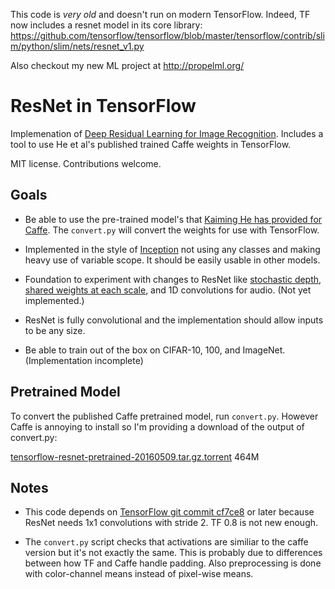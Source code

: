 This code is *very old* and doesn't run on modern TensorFlow. Indeed, TF now
includes a resnet model in its core library:
https://github.com/tensorflow/tensorflow/blob/master/tensorflow/contrib/slim/python/slim/nets/resnet_v1.py

Also checkout my new ML project at http://propelml.org/


 ## 
# ResNet in TensorFlow

Implemenation of [Deep Residual Learning for Image
Recognition](http://arxiv.org/abs/1512.03385).  Includes a tool to use He et
al's published trained Caffe weights in TensorFlow.

MIT license. Contributions welcome.

## Goals

* Be able to use the pre-trained model's that [Kaiming He has provided for
  Caffe](https://github.com/KaimingHe/deep-residual-networks). The `convert.py`
  will convert the weights for use with TensorFlow.

* Implemented in the style of
  [Inception](https://github.com/tensorflow/models/tree/master/inception/inception)
  not using any classes and making heavy use of variable scope. It should be
  easily usable in other models.

* Foundation to experiment with changes to ResNet like [stochastic
  depth](https://arxiv.org/abs/1603.09382), [shared weights at each
  scale](https://arxiv.org/abs/1604.03640), and 1D convolutions for audio. (Not yet implemented.)

* ResNet is fully convolutional and the implementation should allow inputs to be any size.

* Be able to train out of the box on CIFAR-10, 100, and ImageNet. (Implementation incomplete)


## Pretrained Model

To convert the published Caffe pretrained model, run `convert.py`. However
Caffe is annoying to install so I'm providing a download of the output of
convert.py: 

[tensorflow-resnet-pretrained-20160509.tar.gz.torrent](https://raw.githubusercontent.com/ry/tensorflow-resnet/master/data/tensorflow-resnet-pretrained-20160509.tar.gz.torrent)  464M


## Notes

* This code depends on [TensorFlow git commit
  cf7ce8](https://github.com/tensorflow/tensorflow/commit/cf7ce8a7879b6a7ba90441724ea3f8353917a515)
  or later because ResNet needs 1x1 convolutions with stride 2. TF 0.8 is not new
  enough.

* The `convert.py` script checks that activations are similiar to the caffe version
  but it's not exactly the same. This is probably due to differences between how
  TF and Caffe handle padding. Also preprocessing is done with color-channel means 
  instead of pixel-wise means.


